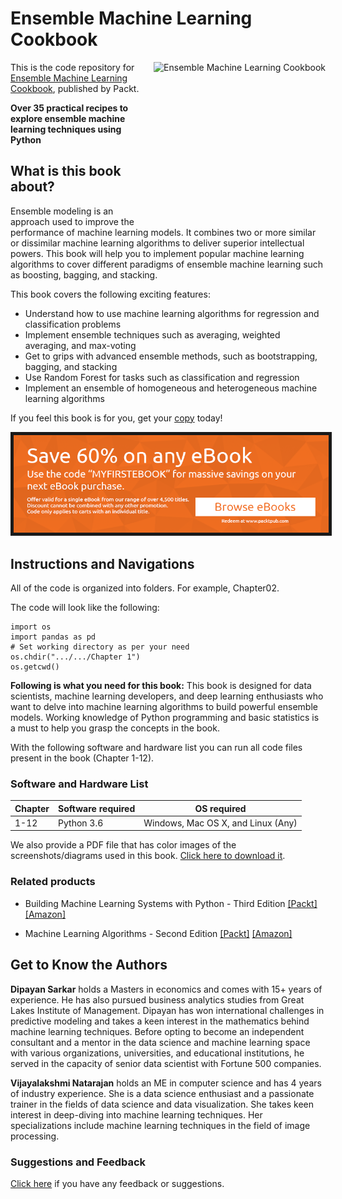 # Ensemble Machine Learning Cookbook

<a href="https://www.packtpub.com/big-data-and-business-intelligence/ensemble-machine-learning-cookbook?utm_source=github&utm_medium=repository&utm_campaign=9781789136609"><img src="https://dz13w8afd47il.cloudfront.net/sites/default/files/imagecache/ppv4_main_book_cover/9781789136609_cover.png" alt="Ensemble Machine Learning Cookbook" height="256px" align="right"></a>

This is the code repository for [Ensemble Machine Learning Cookbook](https://www.packtpub.com/big-data-and-business-intelligence/ensemble-machine-learning-cookbook?utm_source=github&utm_medium=repository&utm_campaign=9781789136609), published by Packt.

**Over 35 practical recipes to explore ensemble machine learning techniques using Python**

## What is this book about?
Ensemble modeling is an approach used to improve the performance of machine learning models. It combines two or more similar or dissimilar machine learning algorithms to deliver superior intellectual powers. This book will help you to implement popular machine learning algorithms to cover different paradigms of ensemble machine learning such as boosting, bagging, and stacking.

This book covers the following exciting features:
* Understand how to use machine learning algorithms for regression and classification problems
* Implement ensemble techniques such as averaging, weighted averaging, and max-voting
* Get to grips with advanced ensemble methods, such as bootstrapping, bagging, and stacking
* Use Random Forest for tasks such as classification and regression
* Implement an ensemble of homogeneous and heterogeneous machine learning algorithms

If you feel this book is for you, get your [copy](https://www.amazon.com/dp/1789136601) today!

<a href="https://www.packtpub.com/?utm_source=github&utm_medium=banner&utm_campaign=GitHubBanner"><img src="https://raw.githubusercontent.com/PacktPublishing/GitHub/master/GitHub.png" 
alt="https://www.packtpub.com/" border="5" /></a>


## Instructions and Navigations
All of the code is organized into folders. For example, Chapter02.

The code will look like the following:
```
import os
import pandas as pd
# Set working directory as per your need
os.chdir(".../.../Chapter 1")
os.getcwd()
```

**Following is what you need for this book:**
This book is designed for data scientists, machine learning developers, and deep learning enthusiasts who want to delve into machine learning algorithms to build powerful ensemble models. Working knowledge of Python programming and basic statistics is a must to help you grasp the concepts in the book.	

With the following software and hardware list you can run all code files present in the book (Chapter 1-12).

### Software and Hardware List

| Chapter  | Software required                   | OS required                        |
| -------- | ------------------------------------| -----------------------------------|
| 1-12        | Python 3.6                   | Windows, Mac OS X, and Linux (Any) |


We also provide a PDF file that has color images of the screenshots/diagrams used in this book. [Click here to download it](https://www.packtpub.com/sites/default/files/downloads/9781789136609_ColorImages.pdf).


### Related products <Other books you may enjoy>
* Building Machine Learning Systems with Python - Third Edition [[Packt]](https://www.packtpub.com/big-data-and-business-intelligence/building-machine-learning-systems-python-third-edition?utm_source=github&utm_medium=repository&utm_campaign=9781788623223) [[Amazon]](https://www.amazon.com/dp/1788623223)

* Machine Learning Algorithms - Second Edition [[Packt]](https://www.packtpub.com/big-data-and-business-intelligence/machine-learning-algorithms-second-edition?utm_source=github&utm_medium=repository&utm_campaign=9781789347999) [[Amazon]](https://www.amazon.com/dp/1789347998)

## Get to Know the Authors
**Dipayan Sarkar** holds a Masters in economics and comes with 15+ years of experience. He has also pursued business analytics studies from Great Lakes Institute of Management.
Dipayan has won international challenges in predictive modeling and takes a keen interest in the mathematics behind machine learning techniques. Before opting to become an
independent consultant and a mentor in the data science and machine learning space with various organizations, universities, and educational institutions, he served in the capacity
of senior data scientist with Fortune 500 companies.

**Vijayalakshmi Natarajan** holds an ME in computer science and has 4 years of industry experience. She is a data science enthusiast and a passionate trainer in the fields of data
science and data visualization. She takes keen interest in deep-diving into machine learning techniques. Her specializations include machine learning techniques in the field of image
processing.


### Suggestions and Feedback
[Click here](https://docs.google.com/forms/d/e/1FAIpQLSdy7dATC6QmEL81FIUuymZ0Wy9vH1jHkvpY57OiMeKGqib_Ow/viewform) if you have any feedback or suggestions.
